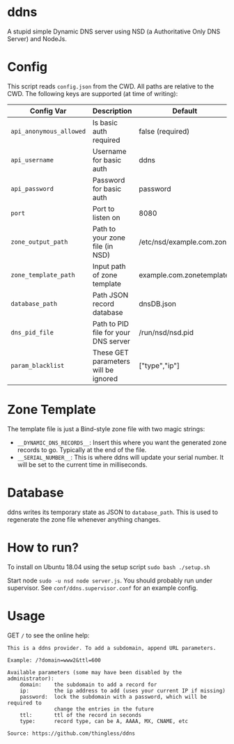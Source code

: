 # ddns
A stupid simple Dynamic DNS server using NSD (a Authoritative Only DNS Server) and NodeJs.

# Config
This script reads `config.json` from the CWD. All paths are relative to the CWD.
The following keys are supported (at time of writing):

| Config Var         | Description                          | Default                  |
|--------------------|--------------------------------------|--------------------------|
|`api_anonymous_allowed`| Is basic auth required            | false (required)         |
|`api_username`      | Username for basic auth              | ddns                     |
|`api_password`      | Password for basic auth              | password                 |
|`port`              | Port to listen on                    | 8080                     |
|`zone_output_path`  | Path to your zone file (in NSD)      | /etc/nsd/example.com.zone|
|`zone_template_path`| Input path of zone template          | example.com.zonetemplate |
|`database_path`     | Path JSON record database            | dnsDB.json               |
|`dns_pid_file`      | Path to PID file for your DNS server | /run/nsd/nsd.pid         |
|`param_blacklist`| These GET parameters will be ignored    | ["type","ip"]                 |

# Zone Template
The template file is just a Bind-style zone file with two magic strings:
* `__DYNAMIC_DNS_RECORDS__`: Insert this where you want the generated zone
  records to go. Typically at the end of the file.
* `__SERIAL_NUMBER__`: This is where ddns will update your serial number. It
  will be set to the current time in milliseconds.

# Database
ddns writes its temporary state as JSON to `database_path`. This is used to
regenerate the zone file whenever anything changes.

# How to run?
To install on Ubuntu 18.04 using the setup script
`sudo bash ./setup.sh`

Start node `sudo -u nsd node server.js`. You should probably run under supervisor. See `conf/ddns.supervisor.conf` for an  example config.

# Usage
GET `/` to see the online help:
```
This is a ddns provider. To add a subdomain, append URL parameters.

Example: /?domain=www2&ttl=600

Available parameters (some may have been disabled by the administrator):
    domain:    the subdomain to add a record for
    ip:        the ip address to add (uses your current IP if missing)
    password:  lock the subdomain with a password, which will be required to
               change the entries in the future
    ttl:       ttl of the record in seconds
    type:      record type, can be A, AAAA, MX, CNAME, etc

Source: https://github.com/thingless/ddns
```
